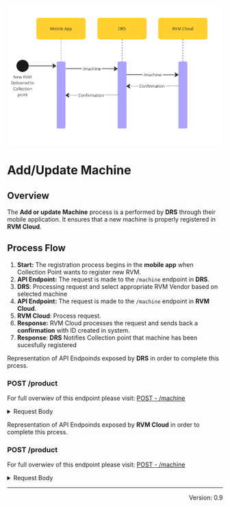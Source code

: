 
![NewRvmAdded.png](../../assets/images/NewRvmAdded-2.png)


# Add/Update Machine 

## Overview

The **Add or update Machine** process is a performed by **DRS** through their mobile application. It ensures that a new machine is properly registered in **RVM Cloud**.


## Process Flow

1. **Start:** The registration process begins in the **mobile app** when Collection Point wants to register new RVM.
2. **API Endpoint:** The request is made to the `/machine` endpoint in **DRS**.
3. **DRS**: Processing request and select appropriate RVM Vendor based on selected machine
4. **API Endpoint:** The request is made to the `/machine` endpoint in **RVM Cloud**.
5. **RVM Cloud**: Process request.
6. **Response:** RVM Cloud processes the request and sends back a **confirmation** with ID created in system.
7. **Response**: **DRS** Notifies Collection point that machine has been sucesfully registered

<!--
type: tab
title: DRS
-->

Representation of API Endpoinds exposed by **DRS** in order to complete this prcess.

### POST /product

For full overwiev of this endpoint please visit: [POST - /machine](https://kaucja.stoplight.io/docs/rvm-api/ltd4iqkgs22yd-add-new-rvm-to-collection-point)

<details>
<summary>Request Body</summary>

```yaml jsonSchema
  $ref: '../../drs-openapi.yaml#/components/schemas/RegisterMachine'
```
</details>

<!--
type: tab
title: RVM
-->

Representation of API Endpoinds exposed by **RVM Cloud** in order to complete this prcess.

### POST /product

For full overwiev of this endpoint please visit: [POST - /machine](https://kaucja.stoplight.io/docs/rvm-api/35nqny8k7q39d-add-new-rvm)

<details>
<summary>Request Body</summary>

```yaml jsonSchema
  $ref: '../../models/PostMachine.yaml'
```

</details>

<!-- type: tab-end -->

---
<div style="text-align: right"> Version: 0.9</div>
